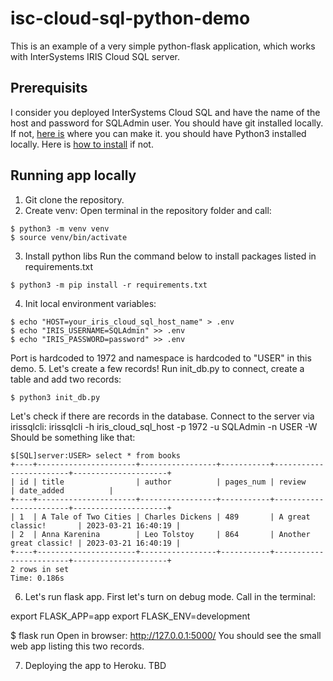 # isc-cloud-sql-python-demo

This is an example of a very simple python-flask application, which works with InterSystems IRIS Cloud SQL server.

## Prerequisits
I consider you deployed InterSystems Cloud SQL and have the name of the host and password for SQLAdmin user.
You should have git installed locally. If not, [here is](https://git-scm.com/book/en/v2/Getting-Started-Installing-Git) where you can make it.
you should have Python3 installed locally. Here is [how to install](https://www.python.org/downloads/) if not.

## Running app locally 
1. Git clone the repository.
2. Create venv:
Open terminal in the repository folder and call:
```
$ python3 -m venv venv
$ source venv/bin/activate
```
3. Install  python libs
Run the command below to install packages listed in requirements.txt
```
$ python3 -m pip install -r requirements.txt
```
4. Init local environment variables:
```
$ echo "HOST=your_iris_cloud_sql_host_name" > .env
$ echo "IRIS_USERNAME=SQLAdmin" >> .env
$ echo "IRIS_PASSWORD=password" >> .env
```
Port is hardcoded to 1972 and namespace is hardcoded to "USER" in this demo.
5. Let's create a few records!
Run init_db.py to connect, create a table and add two records:
```
$ python3 init_db.py
```
Let's check if there are records in the database. Connect to the server via irissqlcli:
irissqlcli -h iris_cloud_sql_host -p 1972 -u SQLAdmin -n USER -W
Should be something like that:
```
$[SQL]server:USER> select * from books
+----+----------------------+-----------------+-----------+------------------------+---------------------+
| id | title                | author          | pages_num | review                 | date_added          |
+----+----------------------+-----------------+-----------+------------------------+---------------------+
| 1  | A Tale of Two Cities | Charles Dickens | 489       | A great classic!       | 2023-03-21 16:40:19 |
| 2  | Anna Karenina        | Leo Tolstoy     | 864       | Another great classic! | 2023-03-21 16:40:19 |
+----+----------------------+-----------------+-----------+------------------------+---------------------+
2 rows in set
Time: 0.186s
```
6. Let's run flask app.
First let's turn on debug mode. Call in the terminal:

export FLASK_APP=app
export FLASK_ENV=development

$ flask run
Open in browser: http://127.0.0.1:5000/
You should see the small web app listing this two records.



7. Deploying the app to Heroku.
TBD




